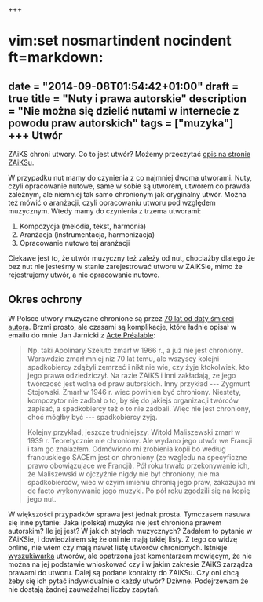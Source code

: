 +++
# vim:set nosmartindent nocindent ft=markdown:
date = "2014-09-08T01:54:42+01:00"
draft = true
title = "Nuty i prawa autorskie"
description = "Nie można się dzielić nutami w internecie z powodu praw autorskich"
tags = ["muzyka"]
+++
Utwór
-----
ZAiKS chroni utwory. Co to jest utwór? Możemy przeczytać [opis na stronie
ZAiKSu](http://www.zaiks.org.pl/141,64,utwor_czyli_przedmiot_prawa_autorskiego).

W przypadku nut mamy do czynienia z co najmniej dwoma utworami. Nuty, czyli
opracowanie nutowe, same w sobie są utworem, utworem co prawda zależnym, ale
niemniej tak samo chronionym jak oryginalny utwór. Można też mówić o aranżacji,
czyli opracowaniu utworu pod względem muzycznym. Wtedy mamy do czynienia
z trzema utworami:

1. Kompozycja (melodia, tekst, harmonia)
2. Aranżacja (instrumentacja, harmonizacja)
3. Opracowanie nutowe tej aranżacji

Ciekawe jest to, że utwór muzyczny też zależy od nut, chociażby dlatego że bez
nut nie jesteśmy w stanie zarejestrować utworu w ZAiKSie, mimo że rejestrujemy
utwór, a nie opracowanie nutowe.

Okres ochrony
-------------

W Polsce utwory muzyczne chronione są przez [70 lat od daty śmierci
autora](http://zaiks.org.pl/247,0#upa_art36). Brzmi prosto, ale czasami są
komplikacje, które ładnie opisał w emailu do mnie Jan Jarnicki z [Acte
Préalable](http://www.acteprealable.com/):

> Np. taki Apolinary Szeluto zmarł w 1966 r., a już nie jest chroniony. Wprawdzie
> zmarł mniej niz 70 lat temu, ale wszyscy kolejni spadkobiercy zdążyli zemrzeć
> i nikt nie wie, czy żyje ktokolwiek, kto jego prawa odziedziczył. Na razie
> ZAiKS i inni zakładają, ze jego twórczosć jest wolna od praw autorskich. Inny
> przykład --- Zygmunt Stojowski. Zmarł w 1946 r. wiec powinien być chroniony.
> Niestety, kompozytor nie zadbał o to, by się do jakiejś organizacji twórców
> zapisać, a spadkobiercy też o to nie zadbali. Więc nie jest chroniony, choć
> mógłby być --- spadkobiercy żyją.
>
> Kolejny przykład, jeszcze trudniejszy. Witold Maliszewski zmarł w 1939 r.
> Teoretycznie nie chroniony. Ale wydano jego utwór we Francji i tam go
> znalazłem. Odmówiono mi zrobienia kopii bo według francuskiego SACEm jest on
> chroniony (ze wzgledu na specyficzne prawo obowiązujace we Francji). Pół roku
> trwało przekonywanie ich, że Maliszewski w ojczyźnie nigdy nie był chroniony,
> nie ma spadkobierców, wiec w czyim imieniu chronią jego praw, zakazujac mi
> de facto wykonywanie jego muzyki. Po pół roku zgodzili się na kopię jego nut.

W większości przypadków sprawa jest jednak prosta. Tymczasem nasuwa się inne
pytanie: Jaka (polska) muzyka nie jest chroniona prawem autorskim? Ile jej jest?
W jakich stylach muzycznych? Zadałem to pytanie w ZAiKSie, i dowiedziałem się że
oni nie mają takiej listy. Z tego co widzę online, nie wiem czy mają nawet listę
utworów chronionych. Istnieje
[wyszukiwarka](https://online.zaiks.org.pl/WorkCatalog/) utworów, ale opatrzona
jest komentarzem mowiącym, że nie można na jej podstawie wnioskować czy
i w jakim zakresie ZAiKS zarządza prawami do utworu.  Dalej są podane kontakty
do ZAiKSu. Czy oni chcą żeby się ich pytać indywidualnie o każdy utwór? Dziwne.
Podejrzewam że nie dostają żadnej zauważalnej liczby zapytań.
